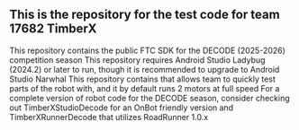 ## This is the repository for the test code for team 17682 TimberX
This repository contains the public FTC SDK for the DECODE (2025-2026) competition season
This repository requires Android Studio Ladybug (2024.2) or later to run, though it is recommended to upgrade to Android Studio Narwhal
This repository contains that allows team to quickly test parts of the robot with, and it by default runs 2 motors at full speed
For a complete version of robot code for the DECODE season, consider checking out TimberXStudioDecode for an OnBot friendly version and TimberXRunnerDecode that utilizes RoadRunner 1.0.x